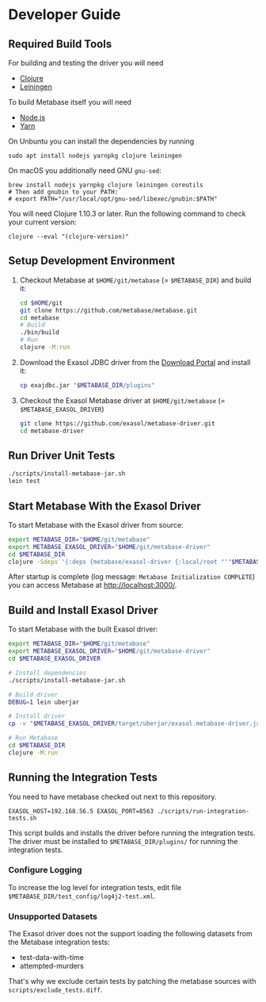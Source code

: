 # Developer Guide

## Required Build Tools

For building and testing the driver you will need
* [Clojure](https://clojure.org/)
* [Leiningen](https://leiningen.org/)

To build Metabase itself you will need
* [Node.js](https://nodejs.org/en/)
* [Yarn](https://yarnpkg.com/)

On Unbuntu you can install the dependencies by running

```shell
sudo apt install nodejs yarnpkg clojure leiningen
```

On macOS you additionally need GNU `gnu-sed`:

```shell
brew install nodejs yarnpkg clojure leiningen coreutils
# Then add gnubin to your PATH:
# export PATH="/usr/local/opt/gnu-sed/libexec/gnubin:$PATH"
```

You will need Clojure 1.10.3 or later. Run the following command to check your current version:

```shell
clojure --eval "(clojure-version)"
```

## Setup Development Environment

1. Checkout Metabase at `$HOME/git/metabase` (= `$METABASE_DIR`) and build it:

    ```bash
    cd $HOME/git
    git clone https://github.com/metabase/metabase.git
    cd metabase
    # Build
    ./bin/build
    # Run
    clojure -M:run
    ```

2. Download the Exasol JDBC driver from the [Download Portal](https://www.exasol.com/portal/display/DOWNLOAD/) and install it:

    ```bash
    cp exajdbc.jar "$METABASE_DIR/plugins"
    ```

3. Checkout the Exasol Metabase driver at `$HOME/git/metabase` (= `$METABASE_EXASOL_DRIVER`)

    ```bash
    git clone https://github.com/exasol/metabase-driver.git
    cd metabase-driver
    ```

## Run Driver Unit Tests

```bash
./scripts/install-metabase-jar.sh
lein test
```

## Start Metabase With the Exasol Driver

To start Metabase with the Exasol driver from source:

```bash
export METABASE_DIR="$HOME/git/metabase"
export METABASE_EXASOL_DRIVER="$HOME/git/metabase-driver"
cd $METABASE_DIR
clojure -Sdeps '{:deps {metabase/exasol-driver {:local/root "'"$METABASE_EXASOL_DRIVER"'"}}}' -J-Dmb.dev.additional.driver.manifest.paths=$METABASE_EXASOL_DRIVER/resources/metabase-plugin.yaml -M:run
```

<!-- markdown-link-check-disable-next-line -->
After startup is complete (log message: `Metabase Initialization COMPLETE`) you can access Metabase at [http://localhost:3000/](http://localhost:3000/).

## Build and Install Exasol Driver

To start Metabase with the built Exasol driver:

```bash
export METABASE_DIR="$HOME/git/metabase"
export METABASE_EXASOL_DRIVER="$HOME/git/metabase-driver"
cd $METABASE_EXASOL_DRIVER

# Install dependencies
./scripts/install-metabase-jar.sh

# Build driver
DEBUG=1 lein uberjar

# Install driver
cp -v "$METABASE_EXASOL_DRIVER/target/uberjar/exasol.metabase-driver.jar" "$METABASE_DIR/plugins/"

# Run Metabase
cd $METABASE_DIR
clojure -M:run
```

## Running the Integration Tests

You need to have metabase checked out next to this repository.

```shell
EXASOL_HOST=192.168.56.5 EXASOL_PORT=8563 ./scripts/run-integration-tests.sh
```

This script builds and installs the driver before running the integration tests. The driver must be installed to `$METABASE_DIR/plugins/` for running the integration tests.

### Configure Logging

To increase the log level for integration tests, edit file `$METABASE_DIR/test_config/log4j2-test.xml`.

### Unsupported Datasets

The Exasol driver does not the support loading the following datasets from the Metabase integration tests:

* test-data-with-time
* attempted-murders

That's why we exclude certain tests by patching the metabase sources with `scripts/exclude_tests.diff`.

